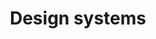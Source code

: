---
title: Design systems
description: Build products faster, help teams to understand shared components and processes, and create a consistent user experience.
layout: listing
---